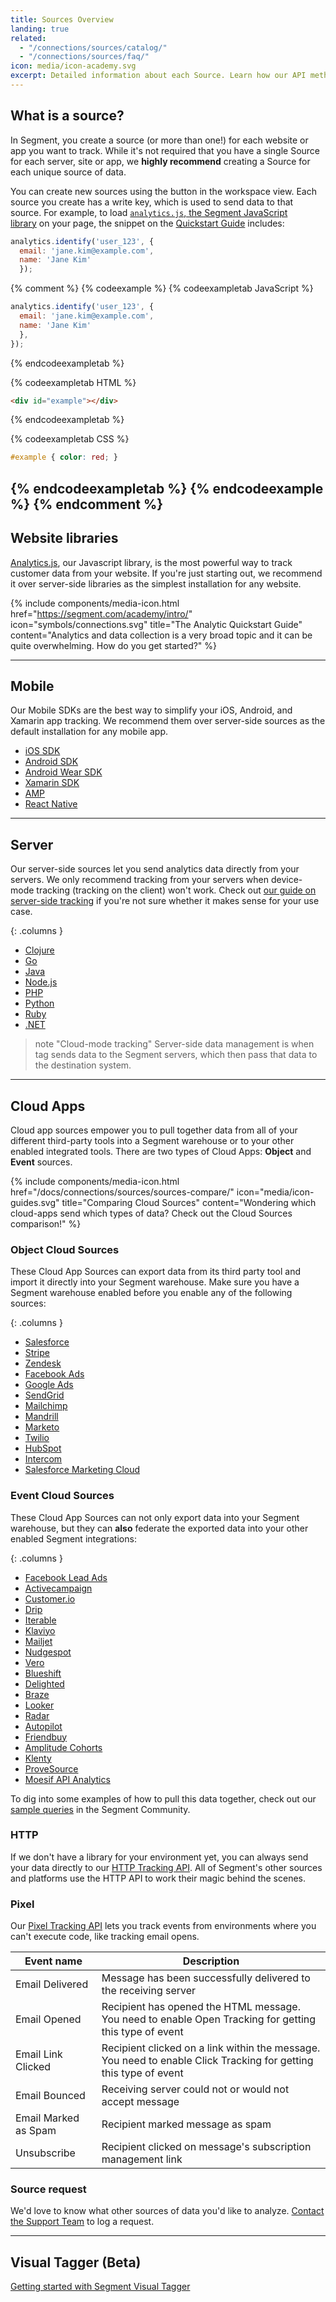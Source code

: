 ```yaml
---
title: Sources Overview
landing: true
related:
  - "/connections/sources/catalog/"
  - "/connections/sources/faq/"
icon: media/icon-academy.svg
excerpt: Detailed information about each Source. Learn how our API methods are implemented for that destination.
---
```


## What is a source?

In Segment, you create a source (or more than one!) for each website or app you want to track. While it's not required that you have a single Source for each server, site or app, we **highly recommend** creating a Source for each unique source of data.

You can create new sources using the button in the workspace view. Each source you create has a write key, which is used to send data to that source. For example, to load [`analytics.js`, the Segment JavaScript library](https://segment.com/docs/connections/sources/catalog/libraries/website/javascript/) on your page, the snippet on the [Quickstart Guide](https://segment.com/docs/connections/sources/catalog/libraries/website/javascript/quickstart/) includes:


```js
analytics.identify('user_123', {
  email: 'jane.kim@example.com',
  name: 'Jane Kim'
  });
```

{% comment %}
{% codeexample %}
{% codeexampletab JavaScript %}
```js
analytics.identify('user_123', {
  email: 'jane.kim@example.com',
  name: 'Jane Kim'
  },
});
```
{% endcodeexampletab %}

{% codeexampletab HTML %}
```html
<div id="example"></div>
```
{% endcodeexampletab %}

{% codeexampletab CSS %}
```css
#example { color: red; }
```
{% endcodeexampletab %}
{% endcodeexample %}
{% endcomment %}
---

## Website libraries

[Analytics.js](/docs/connections/sources/catalog/libraries/website/javascript/), our Javascript library, is the most powerful way to track customer data from your website. If you're just starting out, we recommend it over server-side libraries as the simplest installation for any website.

{% include components/media-icon.html
  href="https://segment.com/academy/intro/"
  icon="symbols/connections.svg"
  title="The Analytic Quickstart Guide"
  content="Analytics and data collection is a very broad topic and it can be quite overwhelming. How do you get started?"
%}

---

## Mobile

Our Mobile SDKs are the best way to simplify your iOS, Android, and Xamarin app tracking. We recommend them over server-side sources as the default installation for any mobile app.

- [iOS SDK](/docs/connections/sources/catalog/libraries/mobile/ios)
- [Android SDK](/docs/connections/sources/catalog/libraries/mobile/android)
- [Android Wear SDK](/docs/connections/sources/catalog/libraries/mobile/android/wear)
- [Xamarin SDK](/docs/connections/sources/catalog/libraries/mobile/xamarin)
- [AMP](/docs/connections/sources/catalog/libraries/mobile/amp)
- [React Native](/docs/connections/sources/catalog/libraries/mobile/react-native)

---

## Server

Our server-side sources let you send analytics data directly from your servers. We only recommend tracking from your servers when device-mode tracking (tracking on the client) won't work. Check out [our guide on server-side tracking](/docs/guides/sources/client-vs-server) if you're not sure whether it makes sense for your use case.

{: .columns }
- [Clojure](/docs/connections/sources/catalog/libraries/server/clojure/)
- [Go](/docs/connections/sources/catalog/libraries/server/go/)
- [Java](/docs/connections/sources/catalog/libraries/server/java/)
- [Node.js](/docs/connections/sources/catalog/libraries/server/node/)
- [PHP](/docs/connections/sources/catalog/libraries/server/php/)
- [Python](/docs/connections/sources/catalog/libraries/server/python/)
- [Ruby](/docs/connections/sources/catalog/libraries/server/ruby/)
- [.NET](/docs/connections/sources/catalog/libraries/server/net/)

> note "Cloud-mode tracking"
> Server-side data management is when tag sends data to the Segment servers, which then pass that data to the destination system.

---

## Cloud Apps

Cloud app sources empower you to pull together data from all of your different third-party tools into a Segment warehouse or to your other enabled integrated tools. There are two types of Cloud Apps: **Object** and **Event** sources.

{% include components/media-icon.html href="/docs/connections/sources/sources-compare/" icon="media/icon-guides.svg" title="Comparing Cloud Sources" content="Wondering which cloud-apps send which types of data? Check out the Cloud Sources comparison!" %}

### Object Cloud Sources

These Cloud App Sources can export data from its third party tool and import it directly into your Segment warehouse. Make sure you have a Segment warehouse enabled before you enable any of the following sources:

{: .columns }
- [Salesforce](/docs/connections/sources/catalog/cloud-apps/salesforce/)
- [Stripe](/docs/connections/sources/catalog/cloud-apps/stripe/)
- [Zendesk](/docs/connections/sources/catalog/cloud-apps/zendesk/)
- [Facebook Ads](/docs/connections/sources/catalog/cloud-apps/facebook-ads/)
- [Google Ads](/docs/connections/sources/catalog/cloud-apps/google-ads/)
- [SendGrid](/docs/connections/sources/catalog/cloud-apps/sendgrid/)
- [Mailchimp](/docs/connections/sources/catalog/cloud-apps/mailchimp/)
- [Mandrill](/docs/connections/sources/catalog/cloud-apps/mandrill/)
- [Marketo](/docs/connections/sources/catalog/cloud-apps/marketo/)
- [Twilio](/docs/connections/sources/catalog/cloud-apps/twilio/)
- [HubSpot](/docs/connections/sources/catalog/cloud-apps/hubspot/)
- [Intercom](/docs/connections/sources/catalog/cloud-apps/intercom/)
- [Salesforce Marketing Cloud](/docs/connections/sources/catalog/cloud-apps/salesforce-marketing-cloud/)


### Event Cloud Sources

These Cloud App Sources can not only export data into your Segment warehouse, but they can **also** federate the exported data into your other enabled Segment integrations:

{: .columns }
- [Facebook Lead Ads](/docs/connections/sources/catalog/cloud-apps/facebook-lead-ads/)
- [Activecampaign](/docs/connections/sources/catalog/cloud-apps/activecampaign/)
- [Customer.io](/docs/connections/sources/catalog/cloud-apps/customer.io/)
- [Drip](/docs/connections/sources/catalog/cloud-apps/drip/)
- [Iterable](/docs/connections/sources/catalog/cloud-apps/iterable/)
- [Klaviyo](/docs/connections/sources/catalog/cloud-apps/klaviyo/)
- [Mailjet](/docs/connections/sources/catalog/cloud-apps/mailjet/)
- [Nudgespot](/docs/connections/sources/catalog/cloud-apps/nudgespot/)
- [Vero](/docs/connections/sources/catalog/cloud-apps/vero/)
- [Blueshift](/docs/connections/sources/catalog/cloud-apps/blueshift/)
- [Delighted](/docs/connections/sources/catalog/cloud-apps/delighted/)
- [Braze](/docs/connections/sources/catalog/cloud-apps/braze/)
- [Looker](/docs/connections/sources/catalog/cloud-apps/looker/)
- [Radar](/docs/connections/sources/catalog/cloud-apps/radar/)
- [Autopilot](/docs/connections/sources/catalog/cloud-apps/autopilothq/)
- [Friendbuy](/docs/connections/sources/catalog/cloud-apps/friendbuy/)
- [Amplitude Cohorts](/docs/connections/sources/catalog/cloud-apps/amplitude-cohorts/)
- [Klenty](/docs/connections/sources/catalog/cloud-apps/klenty/)
- [ProveSource](/docs/connections/sources/catalog/cloud-apps/provesource/)
- [Moesif API Analytics](/docs/connections/sources/catalog/cloud-apps/moesif-api-analytics/)

To dig into some examples of how to pull this data together, check out our [sample queries](https://community.segment.com/category/warehouses) in the Segment Community.


### HTTP

If we don't have a library for your environment yet, you can always send your data directly to our [HTTP Tracking API](/docs/connections/sources/catalog/libraries/server/http/). All of Segment's other sources and platforms use the HTTP API to work their magic behind the scenes.


### Pixel

Our [Pixel Tracking API](/docs/connections/sources/catalog/libraries/server/pixel-tracking-api/) lets you track events from environments where you can't execute code, like tracking email opens.

| Event name              | Description       |
| ---                     | ---               |
| Email Delivered         | Message has been successfully delivered to the receiving server |
| Email Opened	          | Recipient has opened the HTML message. You need to enable Open Tracking for getting this type of event |
| Email Link Clicked      | Recipient clicked on a link within the message. You need to enable Click Tracking for getting this type of event |
| Email Bounced           | Receiving server could not or would not accept message |
| Email Marked as Spam    | Recipient marked message as spam |
| Unsubscribe             | Recipient clicked on message's subscription management link |

### Source request

We'd love to know what other sources of data you'd like to analyze. [Contact the Support Team](https://segment.com/help/contact/) to log a request.

---

## Visual Tagger (Beta)

[Getting started with Segment Visual Tagger](/docs/connections/sources/visual-tagger)
